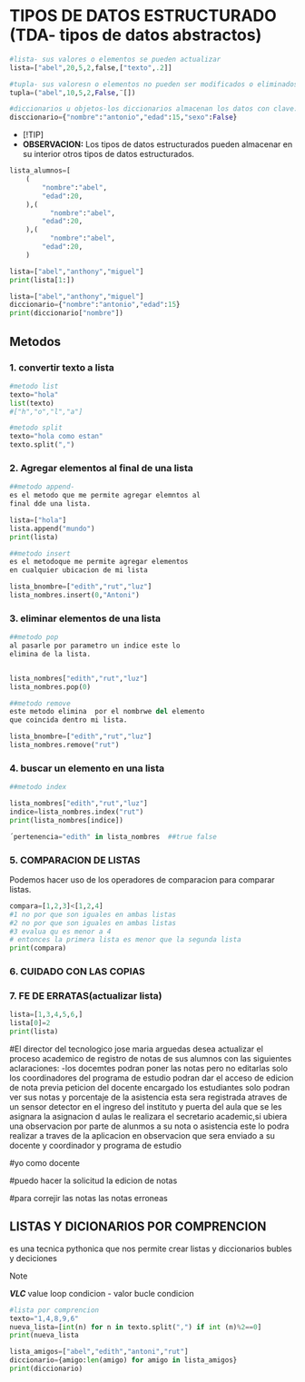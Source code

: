 # TIPOS DE DATOS ESTRUCTURADO (TDA- tipos de datos abstractos)
```python
#lista- sus valores o elementos se pueden actualizar
lista=["abel",20,5,2,false,["texto",.2]]

#tupla- sus valoresn o elementos no pueden ser modificados o eliminados
tupla=("abel",10,5,2,False,¨[])

#diccionarios u objetos-los diccionarios almacenan los datos con clave:valor
disccionario={"nombre":"antonio","edad":15,"sexo":False}
```
- [!TIP]
- **OBSERVACION:** Los tipos de datos estructurados pueden almacenar en su interior otros tipos de datos estructurados.
```python
lista_alumnos=[
    (
        "nombre":"abel",
        "edad":20,
    ),(
          "nombre":"abel",
        "edad":20,
    ),(
          "nombre":"abel",
        "edad":20,
    )
```
```python
lista=["abel","anthony","miguel"]
print(lista[1:])
```
```python
lista=["abel","anthony","miguel"]
diccionario={"nombre":"antonio","edad":15}
print(diccionario["nombre"])
```
## Metodos
### 1. convertir texto a lista
```python
#metodo list
texto="hola"
list(texto)
#["h","o","l","a"]

#metodo split
texto="hola como estan"
texto.split(",")
```
### 2. Agregar elementos al final de una lista
```python
##metodo append-
es el metodo que me permite agregar elemntos al
final dde una lista.

lista=["hola"]
lista.append("mundo")
print(lista)

##metodo insert
es el metodoque me permite agregar elementos 
en cualquier ubicacion de mi lista

lista_bnombre=["edith","rut","luz"]
lista_nombres.insert(0,"Antoni")
```
### 3. eliminar elementos de una lista
```python
##metodo pop
al pasarle por parametro un indice este lo 
elimina de la lista.


lista_nombres["edith","rut","luz"]
lista_nombres.pop(0)

##metodo remove
este metodo elimina  por el nombrwe del elemento 
que coincida dentro mi lista.

lista_bnombre=["edith","rut","luz"]
lista_nombres.remove("rut")
```
### 4. buscar un elemento en una lista
```python
##metodo index

lista_nombres["edith","rut","luz"]
indice=lista_nombres.index("rut")
print(lista_nombres[indice])

´pertenencia="edith" in lista_nombres  ##true false
```

### 5. COMPARACION DE LISTAS
Podemos hacer uso de los operadores de comparacion para comparar listas.
```python
compara=[1,2,3]<[1,2,4]
#1 no por que son iguales en ambas listas
#2 no por que son iguales en ambas listas
#3 evalua qu es menor a 4
# entonces la primera lista es menor que la segunda lista
print(compara)
```
### 6. CUIDADO CON LAS COPIAS
### 7. FE DE ERRATAS(actualizar lista)
```python
lista=[1,3,4,5,6,]
lista[0]=2
print(lista)
```

#El director del tecnologico jose maria arguedas
desea actualizar el proceso academico de registro de notas de sus alumnos 
con las siguientes aclaraciones:
-los docemtes podran poner las notas pero no editarlas
solo los coordinadores del programa de estudio podran dar el acceso de edicion de nota
previa peticion del docente encargado
los estudiantes solo podran ver sus notas  y porcentaje de la asistencia esta sera
registrada atraves de un sensor detector en el ingreso del instituto y puerta del aula que se les asignara
la asignacion d aulas  le realizara el secretario academic,si ubiera una observacion por parte de alunmos a su nota o asistencia este lo podra
realizar a traves de la aplicacion en observacion que sera enviado a su docente y coordinador y programa de estudio

#yo como docente

#puedo hacer la solicitud la edicion de notas

#para correjir las  notas las notas erroneas

## LISTAS Y DICIONARIOS POR COMPRENCION
es una tecnica pythonica que nos permite crear listas y diccionarios bubles y deciciones
> [!NOTE] 
> 
> ***VLC*** value loop condicion - valor bucle condicion
```python
#lista por comprencion
texto="1,4,8,9,6"
nueva_lista=[int(n) for n in texto.split(",") if int (n)%2==0]
print(nueva_lista

```
```python
lista_amigos=["abel","edith","antoni","rut"]
diccionario={amigo:len(amigo) for amigo in lista_amigos}
print(diccionario)
```






